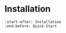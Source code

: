 # Installation

```{include} ../../../README.md
:start-after: Installation
:end-before: Quick-Start
```